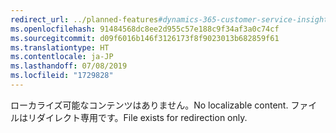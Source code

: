 ```yaml
---
redirect_url: ../planned-features#dynamics-365-customer-service-insights
ms.openlocfilehash: 91484568dc8ee2d955c57e188c9f34af3a0c74cf
ms.sourcegitcommit: d09f6016b146f3126173f8f9023013b682859f61
ms.translationtype: HT
ms.contentlocale: ja-JP
ms.lasthandoff: 07/08/2019
ms.locfileid: "1729828"
---
```

 <span data-ttu-id="a9bce-101">ローカライズ可能なコンテンツはありません。</span><span class="sxs-lookup"><span data-stu-id="a9bce-101">No localizable content.</span></span> <span data-ttu-id="a9bce-102">ファイルはリダイレクト専用です。</span><span class="sxs-lookup"><span data-stu-id="a9bce-102">File exists for redirection only.</span></span>